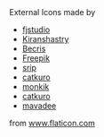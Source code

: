 <div>
    External Icons made by
    <ul>
        <li><a href="https://www.flaticon.com/authors/fjstudio" title="fjstudio">fjstudio</a></li>
        <li><a href="https://www.flaticon.com/authors/Kiranshastry" title="Kiranshastry">Kiranshastry</a></li>
        <li><a href="https://www.flaticon.com/authors/Becris" title="Becris">Becris</a></li>
        <li><a href="https://www.flaticon.com/authors/Freepik" title="Freepik">Freepik</a></li>
        <li><a href="https://www.flaticon.com/authors/srip" title="srip">srip</a></li>
        <li><a href="https://www.flaticon.com/authors/catkuro" title="catkuro">catkuro</a></li>
        <li><a href="https://www.flaticon.com/authors/monkik" title="monkik">monkik</a></li>
        <li><a href="https://www.flaticon.com/authors/catkuro" title="catkuro">catkuro</a></li>
        <li><a href="https://www.flaticon.com/authors/mavadee" title="mavadee">mavadee</a></li>
    </ul>
    from <a href="https://www.flaticon.com/" title="Flaticon">www.flaticon.com</a>
</div>

